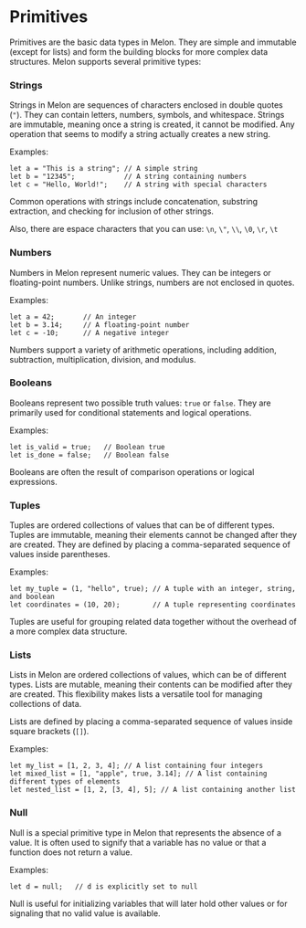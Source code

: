# Primitives <!-- {docsify-all} -->

Primitives are the basic data types in Melon. They are simple and immutable (except for lists) and form the building blocks for more complex data structures. Melon supports several primitive types:

### Strings 

Strings in Melon are sequences of characters enclosed in double quotes (`"`). They can contain letters, numbers, symbols, and whitespace. Strings are immutable, meaning once a string is created, it cannot be modified. Any operation that seems to modify a string actually creates a new string.

Examples:
```melon
let a = "This is a string"; // A simple string
let b = "12345";            // A string containing numbers
let c = "Hello, World!";    // A string with special characters
```

Common operations with strings include concatenation, substring extraction, and checking for inclusion of other strings.

Also, there are espace characters that you can use: `\n`, `\"`, `\\`, `\0`, `\r`, `\t`

### Numbers

Numbers in Melon represent numeric values. They can be integers or floating-point numbers. Unlike strings, numbers are not enclosed in quotes.

Examples:
```melon
let a = 42;       // An integer
let b = 3.14;     // A floating-point number
let c = -10;      // A negative integer
```

Numbers support a variety of arithmetic operations, including addition, subtraction, multiplication, division, and modulus.

### Booleans

Booleans represent two possible truth values: `true` or `false`. They are primarily used for conditional statements and logical operations.

Examples:
```melon
let is_valid = true;   // Boolean true
let is_done = false;   // Boolean false
```

Booleans are often the result of comparison operations or logical expressions.

### Tuples

Tuples are ordered collections of values that can be of different types. Tuples are immutable, meaning their elements cannot be changed after they are created. They are defined by placing a comma-separated sequence of values inside parentheses.

Examples:
```melon
let my_tuple = (1, "hello", true); // A tuple with an integer, string, and boolean
let coordinates = (10, 20);        // A tuple representing coordinates
```

Tuples are useful for grouping related data together without the overhead of a more complex data structure.

### Lists

Lists in Melon are ordered collections of values, which can be of different types. Lists are mutable, meaning their contents can be modified after they are created. This flexibility makes lists a versatile tool for managing collections of data.

Lists are defined by placing a comma-separated sequence of values inside square brackets (`[]`).

Examples:
```melon
let my_list = [1, 2, 3, 4]; // A list containing four integers
let mixed_list = [1, "apple", true, 3.14]; // A list containing different types of elements
let nested_list = [1, 2, [3, 4], 5]; // A list containing another list
```

### Null

Null is a special primitive type in Melon that represents the absence of a value. It is often used to signify that a variable has no value or that a function does not return a value.

Examples:
```melon
let d = null;   // d is explicitly set to null
```

Null is useful for initializing variables that will later hold other values or for signaling that no valid value is available.
